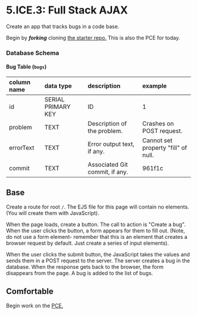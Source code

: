 # 5.ICE.3: Full Stack AJAX

Create an app that tracks bugs in a code base.

Begin by _**forking**_ cloning [the starter repo.](https://github.com/rocketacademy/ajax-bugs-bootcamp) This is also the PCE for today.

### Database Schema

#### Bug Table \(`bugs`\)

| column name | data type          | description                    | example                             |
| :---------- | :----------------- | :----------------------------- | :---------------------------------- |
| id          | SERIAL PRIMARY KEY | ID                             | 1                                   |
| problem     | TEXT               | Description of the problem.    | Crashes on POST request.            |
| errorText   | TEXT               | Error output text, if any.     | Cannot set property "fill" of null. |
| commit      | TEXT               | Associated Git commit, if any. | 961f1c                              |

## Base

Create a route for root `/`. The EJS file for this page will contain no elements. \(You will create them with JavaScript\).

When the page loads, create a button. The call to action is "Create a bug". When the user clicks the button, a form appears for them to fill out. \(Note, do not use a form element- remember that this is an element that creates a browser request by default. Just create a series of input elements\).

When the user clicks the submit button, the JavaScript takes the values and sends them in a POST request to the server. The server creates a bug in the database. When the response gets back to the browser, the form disappears from the page. A bug is added to the list of bugs.

## Comfortable

Begin work on the [PCE.](../5.poce-post-class-exercises/5.poce.1-bug-reports-ajax.md)
